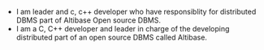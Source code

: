- I am leader and c, c++ developer who have responsiblity for distributed DBMS part of Altibase Open source DBMS.
- I am a C, C++ developer and leader in charge of the developing distributed part of an open source DBMS called Altibase.

<!---
lswhh/lswhh is a ✨ special ✨ repository because its `README.md` (this file) appears on your GitHub profile.
You can click the Preview link to take a look at your changes.
--->
